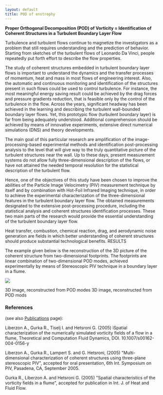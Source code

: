 ```yaml
---
layout: default
title: POD of enstrophy
---
```



**Proper Orthogonal Decomposition (POD) of Vorticity = Identification of Coherent Structures in a Turbulent Boundary Layer Flow**

Turbulence and turbulent flows continue to magnetize the investigators as a problem that still requires understanding and the prediction of behavior. Starting from sketches of the turbulent flows of Leonardo Da Vinci, people repeatedly put forth effort to describe the flow properties. 

The study of coherent structures embedded in turbulent boundary layer flows is important to understand the dynamics and the transfer processes of momentum, heat and mass in most flows of engineering interest. Also, the automatic and continuous monitoring and identification of the structures present in such flows could be used to control turbulence. For instance, the most meaningful energy saving result could be achieved by the drag forces and pressure gradients reduction, that is feasible only by the control of the turbulence in the flow. Across the years, significant headway has been achieved in the learning and describing the turbulent wall-bounded boundary layer flows. Yet, this prototypic flow (turbulent boundary layer) is far from being adequately understood. Additional comprehension should be achieved by means of innovative experiments, extensive direct numerical simulations (DNS) and theory developments. 

The main goal of this particular research are amplification of the image-processing-based experimental methods and identification post-processing analysis to the level that will give way to the truly quantitative picture of the turbulent structures near the wall. Up to these days, present measurement systems do not allow fully three-dimensional description of the flows, or have not attained the needed temporal resolution for the statistical description of the turbulent flow. 

Hence, one of the objectives of this study have been chosen to improve the abilities of the Particle Image Velocimetry (PIV) measurement technique by itself and by combination with Hot-Foil Infrared Imaging technique, in order to achieve the experimental characterization of the three-dimensional features in the turbulent boundary layer flow. The obtained measurements designated to the extensive post-processing procedure, including the statistical analysis and coherent structures identification processes. These two main parts of the research would provide the essential understanding of the turbulent boundary layer flow. 

Heat transfer, combustion, chemical reaction, drag, and aerodynamic noise generation are fields in which better understanding of coherent structures should produce substantial technological benefits. RESULTS 

The example given below is the reconstruction of the 3D picture of the coherent structure from two-dimensional footprints. The footprints are linear combination of two-dimensional POD modes, achieved experimentally by means of Stereoscopic PIV technique in a boundary layer in a flume. 



![](http://alexl.files.wordpress.com/2005/12/3dstructure.png)

3D image, reconstructed from POD modes 3D image, reconstructed from POD mods 

### References 

(see also [Publications](../publicaitons.html) page): 

Liberzon A., Gurka R., Tiselj I. and Hetsroni G. (2005) ìSpatial characterization of the numerically simulated vorticity fields of a flow in a flume, Theoretical and Computation Fluid Dynamics, DOI. 10.1007/s00162-004-0156-y 

Liberzon A., Gurka R., Lampert S. and G. Hetsroni, (2005) "Multi-dimensional characterization of coherent structures using three-plane stereoscopic PIV", accepted for oral presentation, 6th Int. Symposium on PIV, Pasadena, CA, September 2005. 

Gurka R., Liberzon A. and Hetsroni G. (2005) "Spatial characteristics of the vorticity fields in a flume", accepted for publication in Int. J. of Heat and Fluid Flow.